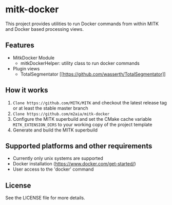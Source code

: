 mitk-docker
===========

This project provides utilities to run Docker commands from within MITK and Docker based processing views.

Features
--------

- MitkDocker Module
  - mitkDockerHelper: utility class to run docker commands
- Plugin views
  - TotalSegmentator [[https://github.com/wasserth/TotalSegmentator]]


How it works
------------

1. `Clone https://github.com/MITK/MITK` and checkout the latest release tag or at least the stable master branch
3. `Clone https://github.com/m2aia/mitk-docker`
4. Configure the MITK superbuild and set the CMake cache variable `MITK_EXTENSION_DIRS` to your working copy of the project template
5. Generate and build the MITK superbuild

Supported platforms and other requirements
------------------------------------------

- Currently only unix systems are supported
- Docker installation (https://www.docker.com/get-started/)
- User access to the 'docker' command

License
-------
See the LICENSE file for more details.
